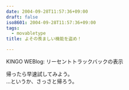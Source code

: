 ```yaml
---
date: 2004-09-28T11:57:36+09:00
draft: false
iso8601: 2004-09-28T11:57:36+09:00
tags:
  - movabletype
title: よその羨ましい機能を盗め！

---
```


KINGO WEBlog: リーセントトラックバックの表示

帰ったら早速試してみよう。  
…というか、さっさと帰ろう。
